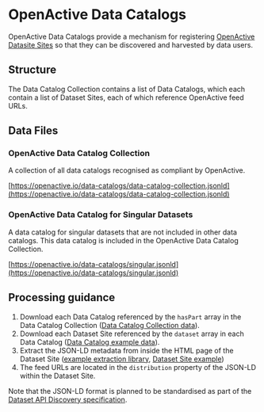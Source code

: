 # OpenActive Data Catalogs

OpenActive Data Catalogs provide a mechanism for registering [OpenActive Datasite Sites](https://developer.openactive.io/publishing-data/dataset-sites) so that they can be discovered and harvested by data users.

## Structure

The Data Catalog Collection contains a list of Data Catalogs, which each contain a list of Dataset Sites, each of which reference OpenActive feed URLs.


## Data Files

### OpenActive Data Catalog Collection
A collection of all data catalogs recognised as compliant by OpenActive.

[https://openactive.io/data-catalogs/data-catalog-collection.jsonld](https://openactive.io/data-catalogs/data-catalog-collection.jsonld)

### OpenActive Data Catalog for Singular Datasets
A data catalog for singular datasets that are not included in other data catalogs. This data catalog is included in the OpenActive Data Catalog Collection.

[https://openactive.io/data-catalogs/singular.jsonld](https://openactive.io/data-catalogs/singular.jsonld)


## Processing guidance

1) Download each Data Catalog referenced by the `hasPart` array in the Data Catalog Collection ([Data Catalog Collection data](https://www.openactive.io/data-catalogs/data-catalog-collection.jsonld)).
2) Download each Dataset Site referenced by the `dataset` array in each Data Catalog ([Data Catalog example data](https://opendata.leisurecloud.live/api/datacatalog)).
3) Extract the JSON-LD metadata from inside the HTML page of the Dataset Site ([example extraction library](https://www.npmjs.com/package/htmlmetaparser), [Dataset Site example](https://opendata.fusion-lifestyle.com/OpenActive/))
4) The feed URLs are located in the `distribution` property of the JSON-LD within the Dataset Site.

Note that the JSON-LD format is planned to be standardised as part of the [Dataset API Discovery specification](https://www.openactive.io/dataset-api-discovery/EditorsDraft/).
